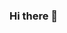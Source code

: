 ### Hi there 👋

<!--
**matthewcable91/matthewcable91** is a ✨ _special_ ✨ repository because its `README.md` (this file) appears on your GitHub profile.

Here are some ideas to get you started:

- 🔭 I’m currently working on ...
- 🌱 I’m currently learning ...
- 👯 I’m looking to collaborate on ...
- 🤔 I’m looking for help with ...
- 💬 Ask me about ...
- 📫 How to reach me: ...matthewcable91@gmail.com
- 😄 Pronouns: ...he/him
- ⚡ Fun fact: ...
-->
